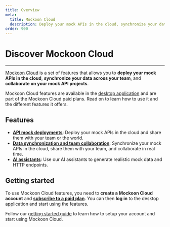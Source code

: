 ```yaml
---
title: Overview
meta:
  title: Mockoon Cloud
  description: Deploy your mock APIs in the cloud, synchronize your data across your team, and collaborate on your mock API projects using Mockoon Cloud
order: 900
---
```


# Discover Mockoon Cloud

---

[Mockoon Cloud](/cloud/) is a set of features that allows you to **deploy your mock APIs in the cloud**, **synchronize your data across your team**, and **collaborate on your mock API projects**.

Mockoon Cloud features are available in the [desktop application](/download/) and are part of the Mockoon Cloud paid plans. Read on to learn how to use it and the different features it offers.

## Features

- **[API mock deployments](docs:mockoon-cloud/api-mock-cloud-deployments)**: Deploy your mock APIs in the cloud and share them with your team or the world.
- **[Data synchronization and team collaboration](docs:mockoon-cloud/data-synchronization-team-collaboration)**: Synchronize your mock APIs in the cloud, share them with your team, and collaborate in real time.
- **[AI assistants](docs:mockoon-cloud/templates-and-ai-assistant)**: Use our AI assistants to generate realistic mock data and HTTP endpoints.

## Getting started

To use Mockoon Cloud features, you need to **create a Mockoon Cloud account** and [**subscribe to a paid plan**](/cloud/). You can then **log in** to the desktop application and start using the features.

Follow our [getting started guide](/tutorials/getting-started-with-mockoon-cloud/) to learn how to setup your account and start using Mockoon Cloud.
